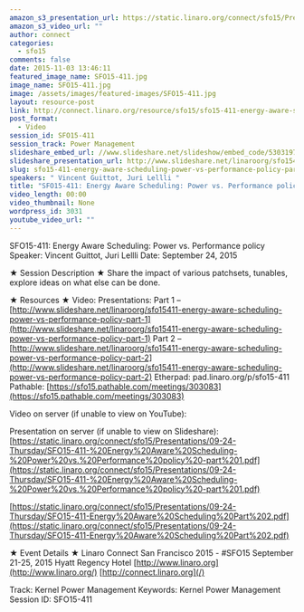 ```yaml
---
amazon_s3_presentation_url: https://static.linaro.org/connect/sfo15/Presentations/09-24-Thursday/SFO15-411-Energy%20Aware%20Scheduling%20Part%202.pdf
amazon_s3_video_url: ""
author: connect
categories:
  - sfo15
comments: false
date: 2015-11-03 13:46:11
featured_image_name: SFO15-411.jpg
image_name: SFO15-411.jpg
image: /assets/images/featured-images/SFO15-411.jpg
layout: resource-post
link: http://connect.linaro.org/resource/sfo15/sfo15-411-energy-aware-scheduling-power-vs-performance-policy-part-2/
post_format:
  - Video
session_id: SFO15-411
session_track: Power Management
slideshare_embed_url: //www.slideshare.net/slideshow/embed_code/53031975
slideshare_presentation_url: http://www.slideshare.net/linaroorg/sfo15411-energy-aware-scheduling-power-vs-performance-policy-part-2
slug: sfo15-411-energy-aware-scheduling-power-vs-performance-policy-part-2
speakers: " Vincent Guittot, Juri Lellli "
title: "SFO15-411: Energy Aware Scheduling: Power vs. Performance policy - Part 2"
video_length: 00:00
video_thumbnail: None
wordpress_id: 3031
youtube_video_url: ""
---
```


SFO15-411: Energy Aware Scheduling: Power vs. Performance policy
Speaker: Vincent Guittot, Juri Lellli
Date: September 24, 2015

★ Session Description ★
Share the impact of various patchsets, tunables, explore ideas on what else can be done.

★ Resources ★
Video:
Presentations:
Part 1 – [http://www.slideshare.net/linaroorg/sfo15411-energy-aware-scheduling-power-vs-performance-policy-part-1](http://www.slideshare.net/linaroorg/sfo15411-energy-aware-scheduling-power-vs-performance-policy-part-1)
Part 2 – [http://www.slideshare.net/linaroorg/sfo15411-energy-aware-scheduling-power-vs-performance-policy-part-2](http://www.slideshare.net/linaroorg/sfo15411-energy-aware-scheduling-power-vs-performance-policy-part-2)
Etherpad: pad.linaro.org/p/sfo15-411
Pathable: [https://sfo15.pathable.com/meetings/303083](https://sfo15.pathable.com/meetings/303083)

Video on server (if unable to view on YouTube):

Presentation on server (if unable to view on Slideshare):
[https://static.linaro.org/connect/sfo15/Presentations/09-24-Thursday/SFO15-411-%20Energy%20Aware%20Scheduling-%20Power%20vs.%20Performance%20policy%20-part%201.pdf](https://static.linaro.org/connect/sfo15/Presentations/09-24-Thursday/SFO15-411-%20Energy%20Aware%20Scheduling-%20Power%20vs.%20Performance%20policy%20-part%201.pdf)

[https://static.linaro.org/connect/sfo15/Presentations/09-24-Thursday/SFO15-411-Energy%20Aware%20Scheduling%20Part%202.pdf](https://static.linaro.org/connect/sfo15/Presentations/09-24-Thursday/SFO15-411-Energy%20Aware%20Scheduling%20Part%202.pdf)

★ Event Details ★
Linaro Connect San Francisco 2015 - #SFO15
September 21-25, 2015
Hyatt Regency Hotel
[http://www.linaro.org](http://www.linaro.org/)
[http://connect.linaro.org](/)

Track: Kernel Power Management
Keywords: Kernel Power Management
Session ID: SFO15-411

